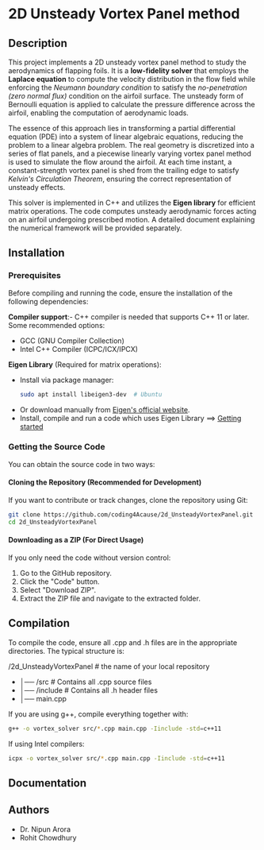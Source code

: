 # 2D Unsteady Vortex Panel method

## Description
This project implements a 2D unsteady vortex panel method to study the aerodynamics of flapping foils. It is a **low-fidelity solver** that employs the **Laplace equation** to compute the velocity distribution in the flow field while enforcing the *Neumann boundary condition* to satisfy the *no-penetration (zero normal flux)* condition on the airfoil surface. The unsteady form of Bernoulli equation is applied to calculate the pressure difference across the airfoil, enabling the computation of aerodynamic loads. 

The essence of this approach lies in transforming a partial differential equation (PDE) into a system of linear algebraic equations, reducing the problem to a linear algebra problem. The real geometry is discretized into a series of flat panels, and a piecewise linearly varying vortex panel method is used to simulate the flow around the airfoil. At each time instant, a constant-strength vortex panel is shed from the trailing edge to satisfy *Kelvin's Circulation Theorem*, ensuring the correct representation of unsteady effects.

This solver is implemented in C++ and utilizes the **Eigen library** for efficient matrix operations. The code computes unsteady aerodynamic forces acting on an airfoil undergoing prescribed motion. A detailed document explaining the numerical framework will be provided separately.

## Installation

### Prerequisites
Before compiling and running the code, ensure the installation of the following dependencies:

**Compiler support**:- C++ compiler is needed that supports C++ 11 or later. Some recommended options:

  - GCC (GNU Compiler Collection)
  - Intel C++ Compiler (ICPC/ICX/IPCX)

 **Eigen Library** (Required for matrix operations):
  - Install via package manager:
    ```bash
    sudo apt install libeigen3-dev  # Ubuntu
    ```
  - Or download manually from [Eigen's official website](https://eigen.tuxfamily.org/).
  - Install, compile and run a code which uses Eigen Library ==> [Getting started](https://eigen.tuxfamily.org/dox/GettingStarted.html)

### Getting the Source Code

You can obtain the source code in two ways:

#### Cloning the Repository (Recommended for Development)
If you want to contribute or track changes, clone the repository using Git:
```bash
git clone https://github.com/coding4Acause/2d_UnsteadyVortexPanel.git 
cd 2d_UnsteadyVortexPanel  
```
<!-- cd 2d_UnsteadyVortexPanel is the name of the local(in the host system) directory for the project -->

#### Downloading as a ZIP (For Direct Usage)

If you only need the code without version control:

1) Go to the GitHub repository.
2) Click the "Code" button.
3) Select "Download ZIP".
4) Extract the ZIP file and navigate to the extracted folder.

## Compilation
To compile the code, ensure all .cpp and .h files are in the appropriate directories. The typical structure is:

/2d_UnsteadyVortexPanel   # the name of your local repository
- │── /src          # Contains all .cpp source files
- │── /include      # Contains all .h header files
- │── main.cpp      

If you are using g++, compile everything together with:
```bash 
g++ -o vortex_solver src/*.cpp main.cpp -Iinclude -std=c++11 
````
If using Intel compilers:
```bash 
icpx -o vortex_solver src/*.cpp main.cpp -Iinclude -std=c++11 
````

## Documentation

## Authors
- Dr. Nipun Arora
- Rohit Chowdhury 
